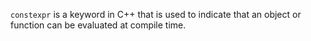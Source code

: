 `constexpr` is a keyword in C++ that is used to indicate that an object or function can be evaluated at compile time.